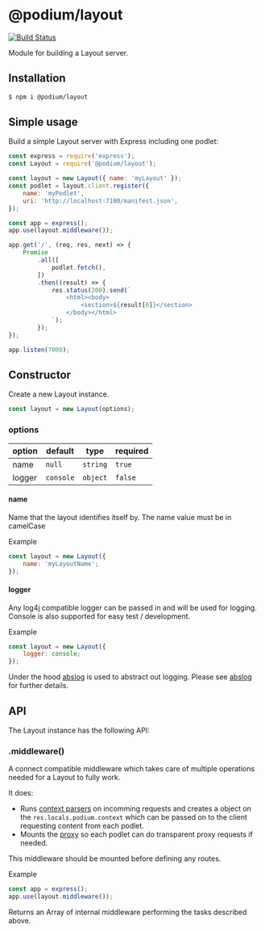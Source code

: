 # @podium/layout

[![Build Status](https://travis.schibsted.io/Podium/layout.svg?token=qt273uGfEz64UyWuNHJ1&branch=master)](https://travis.schibsted.io/Podium/layout)

Module for building a Layout server.


## Installation

```bash
$ npm i @podium/layout
```

## Simple usage

Build a simple Layout server with Express including one podlet:

```js
const express = require('express');
const Layout = require('@podium/layout');

const layout = new Layout({ name: 'myLayout' });
const podlet = layout.client.register({
    name: 'myPodlet',
    uri: 'http://localhost:7100/manifest.json',
});

const app = express();
app.use(layout.middleware());

app.get('/', (req, res, next) => {
    Promise
        .all([
            podlet.fetch(),
        ])
        .then((result) => {
            res.status(200).send(`
                <html><body>
                    <section>${result[0]}</section>
                </body></html>
            `);
        });
});

app.listen(7000);
```



## Constructor

Create a new Layout instance.

```js
const layout = new Layout(options);
```

### options

| option         | default   | type     | required |
| -------------- | --------- | -------- | -------- |
| name           | `null`    | `string` | `true`   |
| logger         | `console` | `object` | `false`  |

#### name

Name that the layout identifies itself by. The name value must be in camelCase

Example

```js
const layout = new Layout({
    name: 'myLayoutName';
});
```

#### logger

Any log4j compatible logger can be passed in and will be used for logging.
Console is also supported for easy test / development.

Example

```js
const layout = new Layout({
    logger: console;
});
```

Under the hood [abslog](https://github.com/trygve-lie/abslog) is used to
abstract out logging. Please see [abslog](https://github.com/trygve-lie/abslog)
for further details.


## API

The Layout instance has the following API:


### .middleware()

A connect compatible middleware which takes care of multiple operations needed for
a Layout to fully work.

It does:

 * Runs [context parsers](https://github.schibsted.io/Podium/context) on incomming requests and creates a  object on the `res.locals.podium.context` which can be passed on to the client requesting content from each podlet.
 * Mounts the [proxy](https://github.schibsted.io/Podium/proxy) so each podlet can do transparent proxy requests if needed.

This middleware should be mounted before defining any routes.

Example

```js
const app = express();
app.use(layout.middleware());
```

Returns an Array of internal middleware performing the tasks described above.
